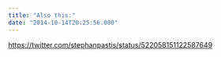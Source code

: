 ```yaml
---
title: "Also this:"
date: "2014-10-14T20:25:56.000"
---
```


https://twitter.com/stephanpastis/status/522058151122587649
